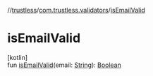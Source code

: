 //[trustless](../../index.md)/[com.trustless.validators](index.md)/[isEmailValid](is-email-valid.md)

# isEmailValid

[kotlin]\
fun [isEmailValid](is-email-valid.md)(email: [String](https://kotlinlang.org/api/latest/jvm/stdlib/kotlin/-string/index.html)): [Boolean](https://kotlinlang.org/api/latest/jvm/stdlib/kotlin/-boolean/index.html)
